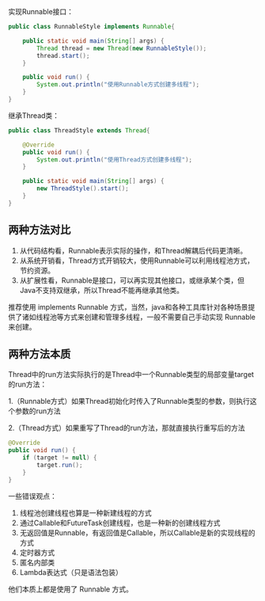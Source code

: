 
实现Runnable接口：

```Java
public class RunnableStyle implements Runnable{

    public static void main(String[] args) {
        Thread thread = new Thread(new RunnableStyle());
        thread.start();
    }

    public void run() {
        System.out.println("使用Runnable方式创建多线程");
    }
}
```

继承Thread类：

```Java
public class ThreadStyle extends Thread{

    @Override
    public void run() {
        System.out.println("使用Thread方式创建多线程");
    }

    public static void main(String[] args) {
        new ThreadStyle().start();
    }
}
```

## 两种方法对比

1. 从代码结构看，Runnable表示实际的操作，和Thread解耦后代码更清晰。
2. 从系统开销看，Thread方式开销较大，使用Runnable可以利用线程池方式，节约资源。
3. 从扩展性看，Runnable是接口，可以再实现其他接口，或继承某个类，但Java不支持双继承，所以Thread不能再继承其他类。

推荐使用 implements Runnable 方式，当然，java和各种工具库针对各种场景提供了诸如线程池等方式来创建和管理多线程，一般不需要自己手动实现 Runnable 来创建。

## 两种方法本质

Thread中的run方法实际执行的是Thread中一个Runnable类型的局部变量target的run方法：  

1.（Runnable方式）如果Thread初始化时传入了Runnable类型的参数，则执行这个参数的run方法

2.（Thread方式）如果重写了Thread的run方法，那就直接执行重写后的方法

```Java
@Override
public void run() {
    if (target != null) {
        target.run();
    }
}
```

一些错误观点：

1. 线程池创建线程也算是一种新建线程的方式
2. 通过Callable和FutureTask创建线程，也是一种新的创建线程方式
3. 无返回值是Runnable，有返回值是Callable，所以Callable是新的实现线程的方式
4. 定时器方式
5. 匿名内部类
6. Lambda表达式（只是语法包装）

他们本质上都是使用了 Runnable 方式。
